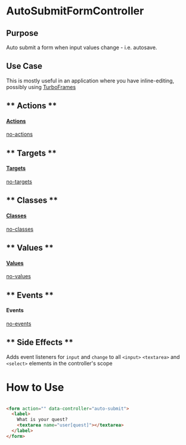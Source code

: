 # AutoSubmitFormController

## Purpose

Auto submit a form when input values change - i.e. autosave.

## Use Case

This is mostly useful in an application where you have inline-editing, possibly using [TurboFrames](https://turbo.hotwire.dev/handbook/frames)

<!-- tabs:start -->
## ** Actions **
#### [Actions](https://stimulus.hotwire.dev/reference/actions)

[no-actions](../_partials/no-actions.md ':include')

## ** Targets **
#### [Targets](https://stimulus.hotwire.dev/reference/targets)

[no-targets](../_partials/no-targets.md ':include')

## ** Classes **
#### [Classes](https://stimulus.hotwire.dev/reference/classes)

[no-classes](../_partials/no-classes.md ':include')

## ** Values **
#### [Values](https://stimulus.hotwire.dev/reference/values)

[no-values](../_partials/no-values.md ':include')

## ** Events **
#### Events

[no-events](../_partials/no-events.md ':include')

## ** Side Effects **

Adds event listeners for `input` and `change` to all `<input>` `<textarea>` and `<select>` elements in the controller's scope

<!-- tabs:end -->
# How to Use

```html

<form action="" data-controller="auto-submit">
  <label>
    What is your quest?
    <textarea name="user[quest]"></textarea>
  </label>
</form>
```

